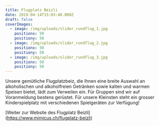 ```yaml
---
title: Flugplatz Beizli
date: 2019-04-14T15:03:48.000Z
draft: false
coverImages:
  - image: /img/uploads/slider_rundflug_1.jpg
    positionx: 50
    positiony: 50
  - image: /img/uploads/slider_rundflug_2.jpg
    positionx: 50
    positiony: 50
  - image: /img/uploads/slider_rundflug_3.jpg
    positionx: 50
    positiony: 50
---
```

Unsere gemütliche Flugplatzbeiz, die Ihnen eine breite Auswahl an alkoholischen und alkoholfreien Getränken sowie kalten und warmen Speisen bietet, lädt zum Verweilen ein. Für Gruppen sind wir auf Voranmeldung bestens gerüstet. Für unsere Kleinsten steht ein grosser Kinderspielplatz mit verschiedenen Spielgeräten zur Verfügung!

[Weiter zur Website des Flugplatz Beizli] (https://www.mimicus.ch/flugplatz-beizli)
